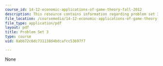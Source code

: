 ```yaml
---
course_id: 14-12-economic-applications-of-game-theory-fall-2012
description: This resource contains information regarding problem set 3.
file_location: /coursemedia/14-12-economic-applications-of-game-theory-fall-2012/8abb72c6dc731138d4bdcafcc53697f7_MIT14_12F12_pset3.pdf
file_type: application/pdf
layout: pdf
title: Problem Set 3
type: course
uid: 8abb72c6dc731138d4bdcafcc53697f7

---
```

None